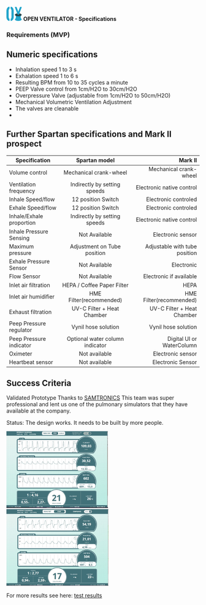 ![](images/OpenVentilatorLogoSmall.png) **OPEN VENTILATOR - Specifications**

### Requirements (MVP)

## Numeric specifications
- Inhalation speed 1 to 3 s
- Exhalation speed 1 to 6 s
- Resulting BPM from 10 to 35 cycles a minute
- PEEP Valve control from 1cm/H2O to 30cm/H2O
- Overpressure Valve (adjustable from 1cm/H2O to 50cm/H2O)
- Mechanical Volumetric Ventilation Adjustment
- The valves are cleanable
- 

## Further Spartan specifications and Mark II prospect

|       Specification         |      Spartan model         |      Mark II                 |
|-----------------------------|:--------------------------:|-----------------------------:|
|Volume control               |Mechanical crank-wheel      |Mechanical crank-wheel        |
|Ventilation frequency        |Indirectly by setting speeds|Electronic native control     |
|Inhale Speed/flow            | 12 position Switch         |Electronic controled          |
|Exhale Speed/flow            | 12 position Switch         |Electronic controled          |
|Inhale/Exhale proportion     |Indirectly by setting speeds|Electronic native control     |
|Inhale Pressure Sensing      |    Not Available           |Electronic sensor             |
|Maximum pressure             |Adjustment on Tube position |Adjustable with tube position |
|Exhale Pressure Sensor       |    Not Available           |Electronic                    |
|Flow Sensor                  |    Not Available           |Electronic if available       |
|Inlet air filtration         | HEPA / Coffee Paper Filter |HEPA                          |
|Inlet air humidifier         | HME Filter(recommended)    |HME Filter(recommended)       |
|Exhaust filtration           | UV-C Filter + Heat Chamber |UV-C Filter + Heat Chamber    |
|Peep Pressure regulator      | Vynil hose solution        |Vynil hose solution           |
|Peep Pressure indicator      |Optional water column indicator|Digital UI or WaterColumn  |
|Oximeter                     | Not available              |Electronic sensor             |   
|Heartbeat sensor             | Not available              |Electronic Sensor             |

## Success Criteria

Validated Prototype Thanks to [SAMTRONICS](http://www.samtronic.com.br/) This team was super professional and lent us one of the pulmonary simulators that they have available at the company.

Status: The design works. It needs to be built by more people.

<p float="left">
	<img src="00_Documentation/SimulatorTest/TestImage1.jpeg" height="200">
	<img src="00_Documentation/SimulatorTest/TestImage2.jpeg" height="200">
</p>

For more results see here: [test results](00_Documentation/SimulatorTest/SpartanV1.0/SpartanV1.0.zip)

